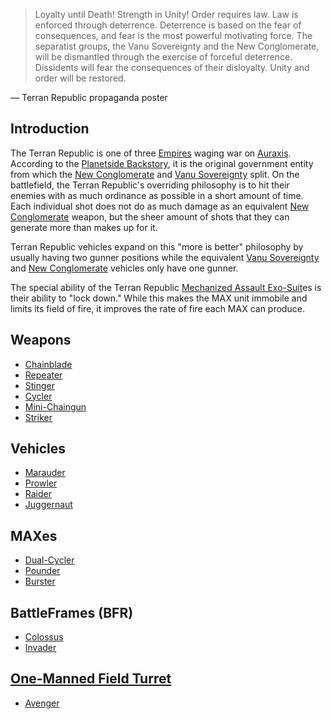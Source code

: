 > Loyalty until Death!  Strength in Unity!  Order requires law. Law is enforced through deterrence. Deterrence is based on the fear of consequences, and fear is the most powerful motivating force. The separatist groups, the Vanu Sovereignty and the New Conglomerate, will be dismantled through the exercise of forceful deterrence. Dissidents will fear the consequences of their disloyalty. Unity and order will be restored.

— Terran Republic propaganda poster

## Introduction

The Terran Republic is one of three [Empires](../terminology/Empire.md) waging war on [Auraxis](../locations/Auraxis.md). According to the [Planetside Backstory](../archive/PlanetSide_Backstory.md), it is the original government entity from which the [New Conglomerate](../weapons/Avenger.md) and [Vanu Sovereignty](Vanu_Sovereignty.md) split. On the battlefield, the Terran Republic's overriding philosophy is to hit their enemies with as much ordinance as possible in a short amount of time. Each individual shot does not do as much damage as an equivalent [New Conglomerate](New_Conglomerate.md) weapon, but the sheer amount of shots that they can generate more than makes up for it.

Terran Republic vehicles expand on this "more is better" philosophy by usually having two gunner positions while the equivalent [Vanu Sovereignty](Vanu_Sovereignty.md) and [New Conglomerate](New_Conglomerate.md) vehicles only have one gunner.

The special ability of the Terran Republic [Mechanized Assault Exo-Suit](../armor/Mechanized_Assault_Exo-Suit.md)es is their ability to "lock down." While this makes the MAX unit immobile and limits its field of fire, it improves the rate of fire each MAX can produce.

## Weapons

* [Chainblade](../weapons/Chainblade.md)
* [Repeater](../weapons/Repeater.md)
* [Stinger](../weapons/Stinger.md)
* [Cycler](../weapons/Cycler.md)
* [Mini-Chaingun](../weapons/Mini-Chaingun.md)
* [Striker](../weapons/Striker.md)

## Vehicles

* [Marauder](../vehicles/Marauder.md)
* [Prowler](../vehicles/Prowler.md)
* [Raider](../vehicles/Raider.md)
* [Juggernaut](../vehicles/Juggernaut.md)

## MAXes

* [Dual-Cycler](../armor/Dual-Cycler.md)
* [Pounder](../armor/Pounder.md)
* [Burster](../armor/Burster.md)

## BattleFrames (BFR)

* [Colossus](../vehicles/Colossus.md)
* [Invader](../vehicles/Invader.md)

## [One-Manned Field Turret](../weapons/One-Manned_Field_Turret.md)

* [Avenger](../weapons/Avenger.md)